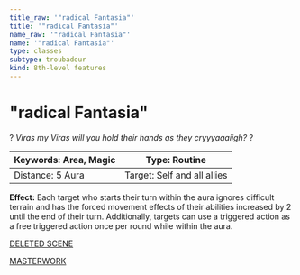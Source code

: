 ```yaml
---
title_raw: '"radical Fantasia"'
title: '"radical Fantasia"'
name_raw: '"radical Fantasia"'
name: '"radical Fantasia"'
type: classes
subtype: troubadour
kind: 8th-level features
---
```


# "radical Fantasia"

? *Viras my Viras will you hold their hands as they cryyyaaaiigh?* ?

| Keywords: Area, Magic | Type: Routine               |
| --------------------- | --------------------------- |
| Distance: 5 Aura      | Target: Self and all allies |

**Effect:** Each target who starts their turn within the aura ignores difficult terrain and has the forced movement effects of their abilities increased by 2 until the end of their turn. Additionally, targets can use a triggered action as a free triggered action once per round while within the aura.

[DELETED SCENE](./Deleted%20Scene.md)

[MASTERWORK](./Masterwork.md)
